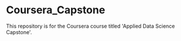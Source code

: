 # Coursera_Capstone
This repository is for the Coursera course titled 'Applied Data Science Capstone'.
